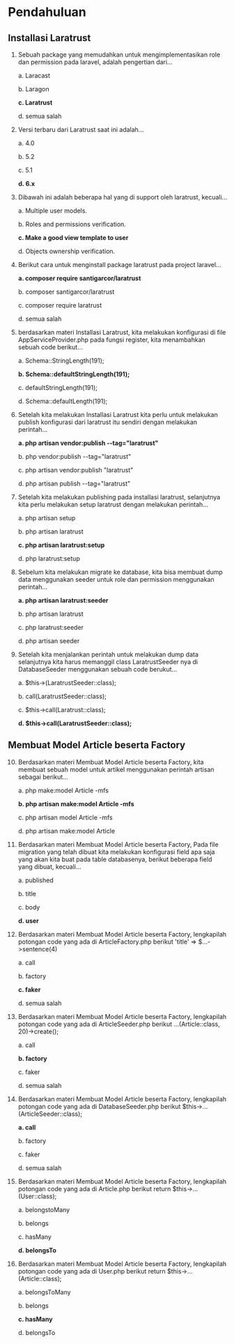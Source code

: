 # Pendahuluan
## Installasi Laratrust
1.  Sebuah package yang memudahkan untuk mengimplementasikan role dan permission pada laravel, adalah pengertian dari...

    a.  Laracast
    
    b.  Laragon
    
    **c.  Laratrust**
    
    d.  semua salah

2.  Versi terbaru dari Laratrust saat ini adalah...

    a.  4.0
    
    b.  5.2
    
    c.  5.1
    
    **d.  6.x**

3.  Dibawah ini adalah beberapa hal yang di support oleh laratrust, kecuali...

    a.  Multiple user models.
    
    b.  Roles and permissions verification.
    
    **c.  Make a good view template to user**
    
    d.  Objects ownership verification.
    
4.  Berikut cara untuk menginstall package laratrust pada project laravel...

    **a. composer require santigarcor/laratrust**
    
    b.  composer santigarcor/laratrust
    
    c.  composer require laratrust
    
    d.  semua salah

5.  berdasarkan materi Installasi Laratrust, kita melakukan konfigurasi di file AppServiceProvider.php pada fungsi register, kita menambahkan sebuah code berikut...

    a.  Schema::StringLength(191);
    
    **b.  Schema::defaultStringLength(191);**
    
    c.  defaultStringLength(191);
    
    d.  Schema::defaultLength(191);

6.  Setelah kita melakukan Installasi Laratrust kita perlu untuk melakukan publish konfigurasi dari laratrust itu sendiri dengan melakukan perintah...

    **a. php artisan vendor:publish --tag="laratrust"**
    
    b.  php vendor:publish --tag="laratrust"
    
    c.  php artisan vendor:publish "laratrust"
    
    d.  php artisan publish --tag="laratrust"
    
7.  Setelah kita melakukan publishing pada installasi laratrust, selanjutnya kita perlu melakukan setup laratrust dengan melakukan perintah...

    a.  php artisan setup
    
    b.  php artisan laratrust
    
    **c.  php artisan laratrust:setup**
    
    d.  php laratrust:setup
    
8.  Sebelum kita melakukan migrate ke database, kita bisa membuat dump data menggunakan seeder untuk role dan permission menggunakan perintah...

    **a.  php artisan laratrust:seeder**
    
    b.  php artisan laratrust
    
    c.  php laratrust:seeder
    
    d.  php artisan seeder
    
9.  Setelah kita menjalankan perintah untuk melakukan dump data selanjutnya kita harus memanggil class LaratrustSeeder nya di DatabaseSeeder menggunakan sebuah code berukut...

    a.  $this->(LaratrustSeeder::class);
    
    b.  call(LaratrustSeeder::class);
    
    c.  $this->call(Laratrust::class);
    
    **d.  $this->call(LaratrustSeeder::class);**

## Membuat Model Article beserta Factory
10. Berdasarkan materi Membuat Model Article beserta Factory, kita membuat sebuah model untuk artikel menggunakan perintah artisan sebagai berikut...

    a.  php make:model Article -mfs
    
    **b.  php artisan make:model Article -mfs**
    
    c.  php artisan model Article -mfs
    
    d.  php artisan make:model Article

11. Berdasarkan materi Membuat Model Article beserta Factory, Pada file migration yang telah dibuat kita melakukan konfigurasi field apa saja yang akan kita buat pada table databasenya, berikut beberapa field yang dibuat, kecuali...

    a.  published
    
    b.  title
    
    c.  body
    
    **d.  user**

12. Berdasarkan materi Membuat Model Article beserta Factory, lengkapilah potongan code yang ada di ArticleFactory.php berikut 'title' => $...->sentence(4)

    a.  call
    
    b.  factory
    
    **c.  faker**
    
    d.  semua salah
    
13. Berdasarkan materi Membuat Model Article beserta Factory, lengkapilah potongan code yang ada di ArticleSeeder.php berikut ...(Article::class, 20)->create();

    a.  call
    
    **b.  factory**
    
    c.  faker
    
    d.  semua salah

14. Berdasarkan materi Membuat Model Article beserta Factory, lengkapilah potongan code yang ada di DatabaseSeeder.php berikut $this->...(ArticleSeeder::class);

    **a.  call**
    
    b.  factory
    
    c.  faker
    
    d.  semua salah

15. Berdasarkan materi Membuat Model Article beserta Factory, lengkapilah potongan code yang ada di Article.php berikut return $this->...(User::class);

    a. belongstoMany
    
    b.  belongs
    
    c.  hasMany
    
    **d.  belongsTo**
    
16. Berdasarkan materi Membuat Model Article beserta Factory, lengkapilah potongan code yang ada di User.php berikut return $this->...(Article::class);

    a. belongsToMany
    
    b.  belongs
    
    **c.  hasMany**
    
    d.  belongsTo
    
